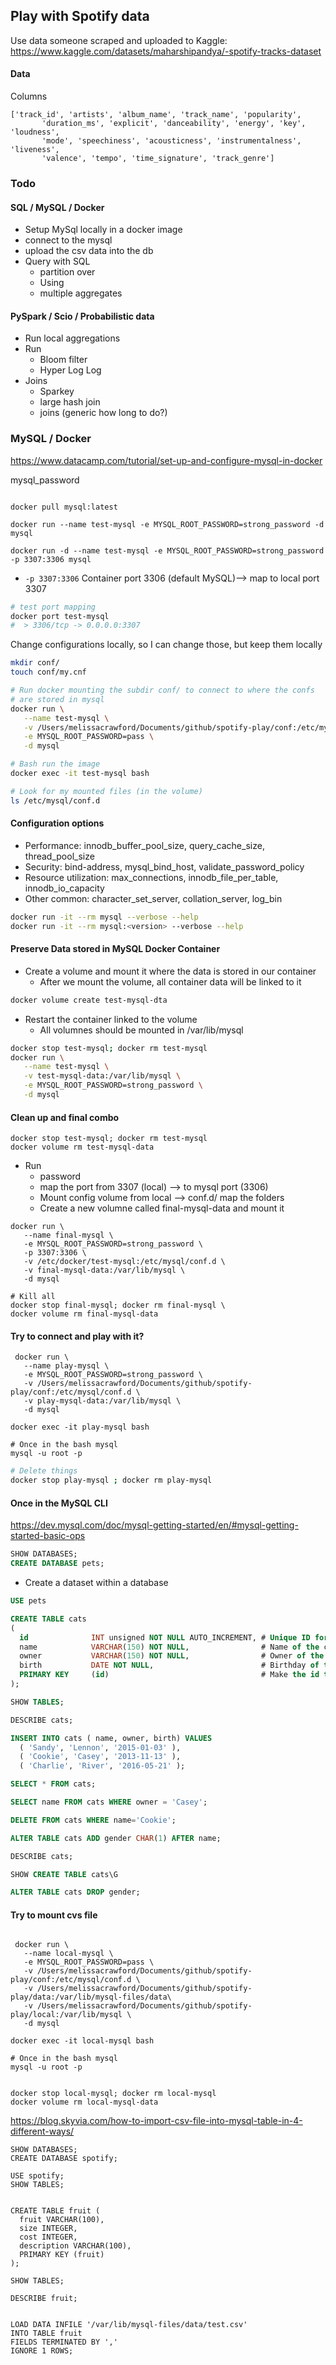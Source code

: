## Play with Spotify data

Use data someone scraped and uploaded to Kaggle: https://www.kaggle.com/datasets/maharshipandya/-spotify-tracks-dataset


#### Data
Columns
```
['track_id', 'artists', 'album_name', 'track_name', 'popularity',
       'duration_ms', 'explicit', 'danceability', 'energy', 'key', 'loudness',
       'mode', 'speechiness', 'acousticness', 'instrumentalness', 'liveness',
       'valence', 'tempo', 'time_signature', 'track_genre']
```

### Todo

#### SQL / MySQL / Docker
- Setup MySql locally in a docker image
- connect to the mysql
- upload the csv data into the db
- Query with SQL
  - partition over 
  - Using
  - multiple aggregates

#### PySpark / Scio / Probabilistic data 
- Run local aggregations
- Run
  - Bloom filter
  - Hyper Log Log
- Joins
  - Sparkey
  - large hash join
  - joins (generic how long to do?)


### MySQL / Docker
https://www.datacamp.com/tutorial/set-up-and-configure-mysql-in-docker


mysql_password


```

docker pull mysql:latest

docker run --name test-mysql -e MYSQL_ROOT_PASSWORD=strong_password -d mysql

docker run -d --name test-mysql -e MYSQL_ROOT_PASSWORD=strong_password -p 3307:3306 mysql
```

- `-p 3307:3306` Container port 3306 (default MySQL)--> map to local port 3307
```bash
# test port mapping
docker port test-mysql
#  > 3306/tcp -> 0.0.0.0:3307
```

Change configurations locally, so I can change those, but keep them locally
```bash
mkdir conf/
touch conf/my.cnf

# Run docker mounting the subdir conf/ to connect to where the confs
# are stored in mysql
docker run \
   --name test-mysql \
   -v /Users/melissacrawford/Documents/github/spotify-play/conf:/etc/mysql/conf.d \
   -e MYSQL_ROOT_PASSWORD=pass \
   -d mysql

# Bash run the image
docker exec -it test-mysql bash

# Look for my mounted files (in the volume)
ls /etc/mysql/conf.d
```

#### Configuration options
- Performance: innodb_buffer_pool_size, query_cache_size, thread_pool_size
- Security: bind-address, mysql_bind_host, validate_password_policy
- Resource utilization: max_connections, innodb_file_per_table, innodb_io_capacity
- Other common: character_set_server, collation_server, log_bin

```bash
docker run -it --rm mysql --verbose --help
docker run -it --rm mysql:<version> --verbose --help
```

#### Preserve Data stored in MySQL Docker Container
- Create a volume and mount it where the data is stored in our container
  - After we mount the volume, all container data will be linked to it
```bash
docker volume create test-mysql-dta
```

- Restart the container linked to the volume 
  - All volumnes should be mounted in /var/lib/mysql
```bash
docker stop test-mysql; docker rm test-mysql
docker run \
   --name test-mysql \
   -v test-mysql-data:/var/lib/mysql \
   -e MYSQL_ROOT_PASSWORD=strong_password \
   -d mysql
```

#### Clean up and final combo
``` 
docker stop test-mysql; docker rm test-mysql
docker volume rm test-mysql-data
```

- Run
  - password
  - map the port from 3307 (local) --> to mysql port (3306)
  - Mount config volume from local --> conf.d/ map the folders
  - Create a new volumne called final-mysql-data and mount it
```
docker run \
   --name final-mysql \
   -e MYSQL_ROOT_PASSWORD=strong_password \
   -p 3307:3306 \
   -v /etc/docker/test-mysql:/etc/mysql/conf.d \
   -v final-mysql-data:/var/lib/mysql \
   -d mysql
   
# Kill all
docker stop final-mysql; docker rm final-mysql \
docker volume rm final-mysql-data 
```


#### Try to connect and play with it?
```
 docker run \
   --name play-mysql \
   -e MYSQL_ROOT_PASSWORD=strong_password \
   -v /Users/melissacrawford/Documents/github/spotify-play/conf:/etc/mysql/conf.d \
   -v play-mysql-data:/var/lib/mysql \
   -d mysql
   
docker exec -it play-mysql bash

# Once in the bash mysql
mysql -u root -p
```

```bash
# Delete things
docker stop play-mysql ; docker rm play-mysql
```

#### Once in the MySQL CLI
https://dev.mysql.com/doc/mysql-getting-started/en/#mysql-getting-started-basic-ops

```sql
SHOW DATABASES;
CREATE DATABASE pets;
```

- Create a dataset within a database
```sql
USE pets

CREATE TABLE cats
(
  id              INT unsigned NOT NULL AUTO_INCREMENT, # Unique ID for the record
  name            VARCHAR(150) NOT NULL,                # Name of the cat
  owner           VARCHAR(150) NOT NULL,                # Owner of the cat
  birth           DATE NOT NULL,                        # Birthday of the cat
  PRIMARY KEY     (id)                                  # Make the id the primary key
);

SHOW TABLES;

DESCRIBE cats;  

INSERT INTO cats ( name, owner, birth) VALUES
  ( 'Sandy', 'Lennon', '2015-01-03' ),
  ( 'Cookie', 'Casey', '2013-11-13' ),
  ( 'Charlie', 'River', '2016-05-21' );

SELECT * FROM cats;

SELECT name FROM cats WHERE owner = 'Casey';

DELETE FROM cats WHERE name='Cookie';

ALTER TABLE cats ADD gender CHAR(1) AFTER name;

DESCRIBE cats;

SHOW CREATE TABLE cats\G

ALTER TABLE cats DROP gender;

```

#### Try to mount cvs file

```

 docker run \
   --name local-mysql \
   -e MYSQL_ROOT_PASSWORD=pass \
   -v /Users/melissacrawford/Documents/github/spotify-play/conf:/etc/mysql/conf.d \
   -v /Users/melissacrawford/Documents/github/spotify-play/data:/var/lib/mysql-files/data\
   -v /Users/melissacrawford/Documents/github/spotify-play/local:/var/lib/mysql \
   -d mysql
   
docker exec -it local-mysql bash

# Once in the bash mysql
mysql -u root -p


docker stop local-mysql; docker rm local-mysql
docker volume rm local-mysql-data
```

https://blog.skyvia.com/how-to-import-csv-file-into-mysql-table-in-4-different-ways/
```
SHOW DATABASES;
CREATE DATABASE spotify;

USE spotify;
SHOW TABLES;


CREATE TABLE fruit (
  fruit VARCHAR(100),
  size INTEGER,
  cost INTEGER,
  description VARCHAR(100),
  PRIMARY KEY (fruit)
);

SHOW TABLES;

DESCRIBE fruit;
 
 
LOAD DATA INFILE '/var/lib/mysql-files/data/test.csv'
INTO TABLE fruit
FIELDS TERMINATED BY ',' 
IGNORE 1 ROWS;
```

